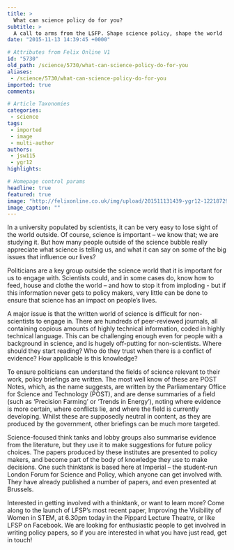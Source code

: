 ```yaml
---
title: >
  What can science policy do for you?
subtitle: >
  A call to arms from the LSFP. Shape science policy, shape the world
date: "2015-11-13 14:39:45 +0000"

# Attributes from Felix Online V1
id: "5730"
old_path: /science/5730/what-can-science-policy-do-for-you
aliases:
 - /science/5730/what-can-science-policy-do-for-you
imported: true
comments:

# Article Taxonomies
categories:
 - science
tags:
 - imported
 - image
 - multi-author
authors:
 - jsw115
 - ygr12
highlights:

# Homepage control params
headline: true
featured: true
image: "http://felixonline.co.uk/img/upload/201511131439-ygr12-12218729_917276491655351_1827151619_o.jpg"
image_caption: ""
---
```


In a university populated by scientists, it can be very easy to lose sight of the world outside. Of course, science is important – we know that; we are studying it. But how many people outside of the science bubble really appreciate what science is telling us, and what it can say on some of the big issues that influence our lives?

Politicians are a key group outside the science world that it is important for us to engage with. Scientists could, and in some cases do, know how to feed, house and clothe the world – and how to stop it from imploding - but if this information never gets to policy makers, very little can be done to ensure that science has an impact on people’s lives.

A major issue is that the written world of science is difficult for non-scientists to engage in. There are hundreds of peer-reviewed journals, all containing copious amounts of highly technical information, coded in highly technical language. This can be challenging enough even for people with a background in science, and is hugely off-putting for non-scientists. Where should they start reading? Who do they trust when there is a conflict of evidence? How applicable is this knowledge?

To ensure politicians can understand the fields of science relevant to their work, policy briefings are written. The most well know of these are POST Notes, which, as the name suggests, are written by the Parliamentary Office for Science and Technology (POST), and are dense summaries of a field (such as ‘Precision Farming’ or ‘Trends in Energy’), noting where evidence is more certain, where conflicts lie, and where the field is currently developing. Whilst these are supposedly neutral in content, as they are produced by the government, other briefings can be much more targeted.

Science-focused think tanks and lobby groups also summarise evidence from the literature, but they use it to make suggestions for future policy choices. The papers produced by these institutes are presented to policy makers, and become part of the body of knowledge they use to make decisions. One such thinktank is based here at Imperial – the student-run London Forum for Science and Policy, which anyone can get involved with. They have already published a number of papers, and even presented at Brussels.

Interested in getting involved with a thinktank, or want to learn more? Come along to the launch of LFSP’s most recent paper, Improving the Visibility of Women in STEM, at 6.30pm today in the Pippard Lecture Theatre, or like LFSP on Facebook. We are looking for enthusiastic people to get involved in writing policy papers, so if you are interested in what you have just read, get in touch!
